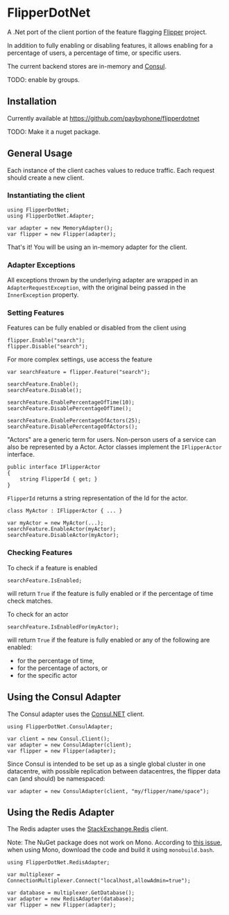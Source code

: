 # FlipperDotNet

A .Net port of the client portion of the feature flagging [Flipper](https://github.com/jnunemaker/flipper) project.

In addition to fully enabling or disabling features, it allows enabling for a percentage of users, a percentage of time,
or specific users.

The current backend stores are in-memory and [Consul](https://www.consul.io).

TODO: enable by groups.

## Installation

Currently available at <https://github.com/paybyphone/flipperdotnet>

TODO: Make it a nuget package.

## General Usage

Each instance of the client caches values to reduce traffic. Each request should create a new client.

### Instantiating the client

    using FlipperDotNet;
    using FlipperDotNet.Adapter;
    
    var adapter = new MemoryAdapter();
    var flipper = new Flipper(adapter);

That's it! You will be using an in-memory adapter for the client.

### Adapter Exceptions

All exceptions thrown by the underlying adapter are wrapped in an `AdapterRequestException`, with the
original being passed in the `InnerException` property.

### Setting Features

Features can be fully enabled or disabled from the client using

    flipper.Enable("search");
    flipper.Disable("search");

For more complex settings, use access the feature

    var searchFeature = flipper.Feature("search");
    
    searchFeature.Enable();
    searchFeature.Disable();
    
    searchFeature.EnablePercentageOfTime(10);
    searchFeature.DisablePercentageOfTime();
    
    searchFeature.EnablePercentageOfActors(25);
    searchFeature.DisablePercentageOfActors();

"Actors" are a generic term for users. Non-person users of a service can also be represented by a Actor. Actor classes
implement the `IFlipperActor` interface.

    public interface IFlipperActor
    {
        string FlipperId { get; }
    }

`FlipperId` returns a string representation of the Id for the actor.

    class MyActor : IFlipperActor { ... }
    
    var myActor = new MyActor(...);
    searchFeature.EnableActor(myActor);
    searchFeature.DisableActor(myActor);

### Checking Features

To check if a feature is enabled

    searchFeature.IsEnabled;

will return `True` if the feature is fully enabled or if the percentage of time check matches.

To check for an actor

    searchFeature.IsEnabledFor(myActor);

will return `True` if the feature is fully enabled or any of the following are enabled:

* for the percentage of time,
* for the percentage of actors, or
* for the specific actor

## Using the Consul Adapter

The Consul adapter uses the [Consul.NET](https://github.com/PlayFab/consuldotnet/) client.

    using FlipperDotNet.ConsulAdapter;
    
    var client = new Consul.Client();
    var adapter = new ConsulAdapter(client);
    var flipper = new Flipper(adapter);

Since Consul is intended to be set up as a single global cluster in one datacentre, with possible replication between
datacentres, the flipper data can (and should) be namespaced:

    var adapter = new ConsulAdapter(client, "my/flipper/name/space");

## Using the Redis Adapter

The Redis adapter uses the [StackExchange.Redis](https://github.com/StackExchange/StackExchange.Redis) client.

Note: The NuGet package does not work on Mono. According to
[this issue](https://github.com/StackExchange/StackExchange.Redis/issues/233), when using Mono, download the code
and build it using `monobuild.bash`.

    using FlipperDotNet.RedisAdapter;
    
    var multiplexer = ConnectionMultiplexer.Connect("localhost,allowAdmin=true");
    
    var	database = multiplexer.GetDatabase();
    var adapter = new RedisAdapter(database);
    var flipper = new Flipper(adapter);

